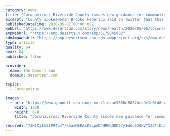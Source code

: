 ```yaml
---
category: news
title: "Coronavirus: Riverside County issues new guidance for community pool use"
excerpt: "County spokeswoman Brooke Federico said on Twitter that this is guidance only, and \"not a rule, order or list of requirements.\""
publishedDateTime: 2020-05-07T00:06:00Z
webUrl: "https://www.desertsun.com/story/news/health/2020/05/06/coronavirus-riverside-county-issues-new-guidance-community-pool-use/5179845002/"
ampWebUrl: "https://amp.desertsun.com/amp/5179845002"
cdnAmpWebUrl: "https://amp-desertsun-com.cdn.ampproject.org/c/s/amp.desertsun.com/amp/5179845002"
type: article
quality: 64
heat: 64
published: false

provider:
  name: The Desert Sun
  domain: desertsun.com

topics:
  - Coronavirus

images:
  - url: "https://www.gannett-cdn.com/-mm-/1fecae5856e58374cc9e1c0fd6dcc3c6aae79d4e/c=0-293-5760-3547/local/-/media/2016/01/28/PalmSprings/PalmSprings/635895974648075036-Carlos-Ortegas-Villas005.JPG?auto=webp&format=pjpg&width=1200"
    width: 1200
    height: 678
    title: "Coronavirus: Riverside County issues new guidance for community pool use"

secured: "73KlXjICE1P94a4Y/khamMERAsK5LpAD4HRWqNQK2/y1deq6JGXVTXZ2TlDqUnUps0df/8VQz0Le9BK7Fp1A7GsgiXtdb+9B4uVyVDlF7KTZ7+wWMrN3DedxIsy2R3RFJJ+kbfpRPZfi9T+c+1OaZxPhneYWj1rY6OmBTdCIofq1ygjRJ3TBKMeE3jTJJ+emKpVYjAn7ucWm43jlGkFU78vXXLc0gjEaHaMkFMS/IWOHgDEIESAfklKjGhaUXq7AcIkCCwYdSR7mgMgrJyPmdmgdy9BU5gKY3xCG3kiBDWoAGTvzvDz4HURwWCcAvdPF;lVTkdZ2Dq3k7ZhDtI8qTJw=="
---
```


